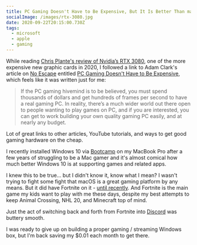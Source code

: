 ```yaml
---
title: PC Gaming Doesn't Have to Be Expensive, But It Is Better Than macOS By a Mile
socialImage: /images/rtx-3080.jpg
date: 2020-09-22T20:15:00.730Z
tags:
  - microsoft
  - apple
  - gaming
---
```

While reading [Chris Plante's review of Nvidia’s RTX 3080](https://www.polygon.com/reviews/21450872/rtx-3080-review-3070-price-nvidia), one of the more expensive new graphic cards in 2020, I followed a link to Adam Clark's article on [No Escape](https://noescapevg.com/) entitled [PC Gaming Doesn't Have to Be Expensive](https://noescapevg.com/pc-gaming-doesnt-have-to-be-expensive/), which feels like it was written just for me:

> If the PC gaming hivemind is to be believed, you must spend thousands of dollars and get hundreds of frames per second to have a real gaming PC. In reality, there’s a much wider world out there open to people wanting to play games on PC, and if you are interested, you can get to work building your own quality gaming PC easily, and at nearly any budget.

Lot of great links to other articles, YouTube tutorials, and ways to get good gaming hardware on the cheap.

I recently installed Windows 10 via [Bootcamp](https://support.apple.com/boot-camp) on my MacBook Pro after a few years of struggling to be a Mac gamer and it's almost comical how much better Windows 10 is at supporting games and related apps.

I knew this to be true... but I didn't know it, know what I mean? I wasn't trying to fight some fight that macOS is a great gaming platform by any means. But it did have Fortnite on it - [until recently](https://www.theverge.com/2020/8/13/21367923/fortnite-apple-app-store-epic-games-need-to-know). And Fortnite is the main game my kids want to play with me these days, despite my best attempts to keep Animal Crossing, NHL 20, and Minecraft top of mind.

Just the act of switching back and forth from Fortnite into [Discord](https://discord.com/) was buttery smooth.

I was ready to give up on building a proper gaming / streaming Windows box, but I'm back saving my $0.01 each month to get there.